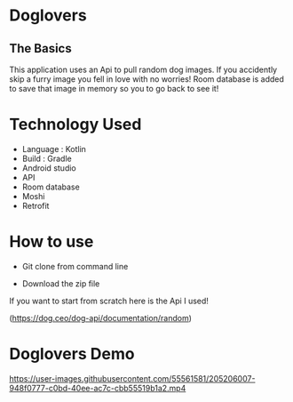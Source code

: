 # Doglovers

## The Basics 

This application uses an Api to pull random dog images. If you accidently skip a furry image you fell in love with no worries! Room database is added to save that image in memory so you to go back to see it!

# Technology Used

* Language : Kotlin
* Build : Gradle 
* Android studio
* API
* Room database
* Moshi
* Retrofit

# How to use

* Git clone from command line

* Download the zip file

If you want to start from scratch here is the Api I used!

(https://dog.ceo/dog-api/documentation/random)

# Doglovers Demo


https://user-images.githubusercontent.com/55561581/205206007-948f0777-c0bd-40ee-ac7c-cbb55519b1a2.mp4









